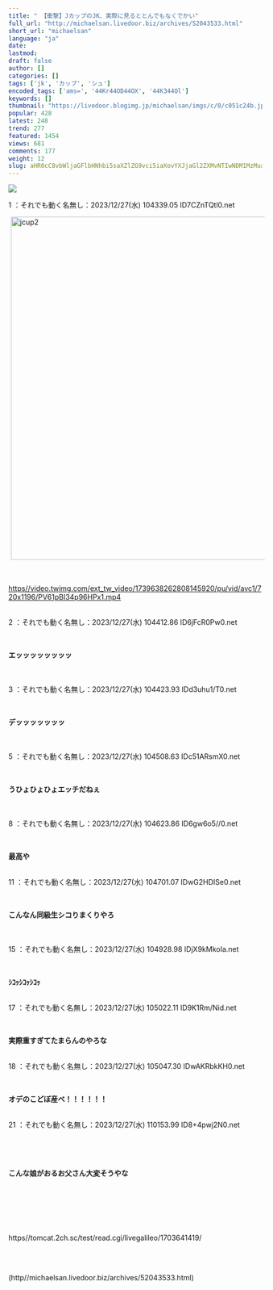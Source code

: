 ```yaml
---
title: " 【衝撃】JカップのJK、実際に見るととんでもなくでかい"
full_url: "http://michaelsan.livedoor.biz/archives/52043533.html"
short_url: "michaelsan"
language: "ja"
date: 
lastmod: 
draft: false
author: []
categories: []
tags: ['jk', 'カップ', 'シュ']
encoded_tags: ['ams=', '44Kr44OD44OX', '44K344Ol']
keywords: []
thumbnail: "https://livedoor.blogimg.jp/michaelsan/imgs/c/0/c051c24b.jpg"
popular: 428
latest: 248
trend: 277
featured: 1454
views: 681
comments: 177
weight: 12
slug: aHR0cC8vbWljaGFlbHNhbi5saXZlZG9vci5iaXovYXJjaGl2ZXMvNTIwNDM1MzMuaHRtbA==
---
```


![](https://livedoor.blogimg.jp/michaelsan/imgs/c/0/c051c24b.jpg)

<div><p>1 ：それでも動く名無し：2023/12/27(水) 104339.05 ID7CZnTQtl0.net</p><a href='https//livedoor.blogimg.jp/michaelsan/imgs/b/4/b41eed22.jpg' title='jcup2' target='_blank'><img src='https//livedoor.blogimg.jp/michaelsan/imgs/b/4/b41eed22-s.jpg' width='680' height='680' border='0' alt='jcup2' hspace='5' class='pict'></a><br> <br><a title='' target='_blank' href='https//video.twimg.com/ext_tw_video/1739638262808145920/pu/vid/avc1/720x1196/PV61pBI34p96HPx1.mp4'><br><p>https//video.twimg.com/ext_tw_video/1739638262808145920/pu/vid/avc1/720x1196/PV61pBI34p96HPx1.mp4</p></a><p> <br>2 ：それでも動く名無し：2023/12/27(水) 104412.86 ID6jFcR0Pw0.net</p><p><b><p><br></p></b></p><p><b><p>エッッッッッッッッ<br></p><br></b><br>3 ：それでも動く名無し：2023/12/27(水) 104423.93 IDd3uhu1/T0.net</p><p><b><p><br></p></b></p><p><b><p>デッッッッッッッ</p><br></b><br>5 ：それでも動く名無し：2023/12/27(水) 104508.63 IDc51ARsmX0.net</p><p><b><p><br></p></b></p><p><b><p>うひょひょひょエッチだねぇ <br></p><br></b><br>8 ：それでも動く名無し：2023/12/27(水) 104623.86 ID6gw6o5//0.net</p><p><b><p><br></p></b></p><p><b><p>最高や </p></b><br>11 ：それでも動く名無し：2023/12/27(水) 104701.07 IDwG2HDISe0.net</p><p><b><p><br></p></b></p><p><b><p>こんなん同級生シコりまくりやろ</p><br></b><br>15 ：それでも動く名無し：2023/12/27(水) 104928.98 IDjX9kMkoIa.net</p><p><b><p><br></p></b></p><p><b><p>ｼｺｯｼｺｯｼｺｯ </p></b><br>17 ：それでも動く名無し：2023/12/27(水) 105022.11 ID9K1Rm/Nid.net</p><p><b><p><br></p></b></p><p><b><p>実際重すぎてたまらんのやろな</p></b><br>18 ：それでも動く名無し：2023/12/27(水) 105047.30 IDwAKRbkKH0.net</p><p><b><p><br></p></b></p><p><b><p>オデのこどぼ産べ！！！！！！ </p></b><br>21 ：それでも動く名無し：2023/12/27(水) 110153.99 ID8+4pwj2N0.net</p><p><b><p><br></p></b></p><p><b><p><br></p></b></p><p><b><p>こんな娘がおるお父さん大変そうやな </p><br></b><br></p><br><p><br>https//tomcat.2ch.sc/test/read.cgi/livegalileo/1703641419/<br></p><br><br clear='all'> <p id='a6850dc6aefc0d5bbff2bea180d92d89'> </p> <p id='a6850dc6aefc0d5bbff2bea180d92d89'> </p> <p class='alistcloud-container-6795'></p> </div>

(http//michaelsan.livedoor.biz/archives/52043533.html)
